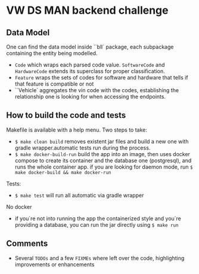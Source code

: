 # VW DS MAN backend challenge
## Data Model
One can find the data model inside ``bll` package, each subpackage containing the entity being modelled.
* ``Code`` which wraps each parsed code value. ``SoftwareCode`` and ``HardwareCode`` extends its superclass for proper
 classification.
* ``Feature`` wraps the sets of codes for software and hardware that tells if that feature is compatible or not
* ``Vehicle` aggregates the vin code with the codes, establishing the relationship one is looking for when accessing the 
 endpoints.
## How to build the code and tests
Makefile is available with a help menu.
Two steps to take:
* ```$ make clean build``` removes existent jar files and build a new one with gradle wrapper.automatic tests run during
 the process.
* ```$ make docker-build-run``` build the app into an image, then uses docker compose to create its container and the 
database one (postgresql), and runs the whole container app.
if you are looking for daemon mode, run ```$ make docker-build && make docker-run```

Tests: 
* ```$ make test``` will run all automatic via gradle wrapper 

No docker
* if you´re not into running the app the containerized style and you´re providing a database, you can run the jar directly
 using ``$ make run``
 
## Comments
* Several ```TODOs``` and a few ```FIXMEs``` where left over the code, highlighting improvements or enhancements